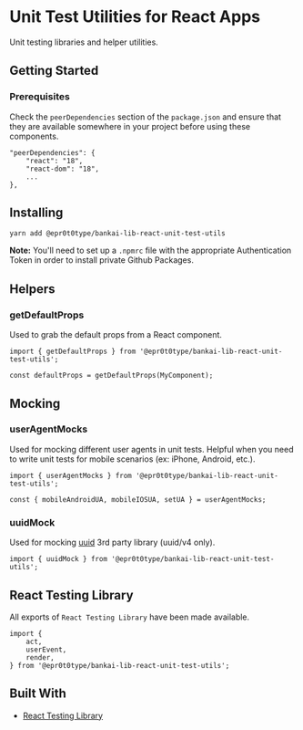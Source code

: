 # Unit Test Utilities for React Apps
Unit testing libraries and helper utilities.

## Getting Started

### Prerequisites
Check the `peerDependencies` section of the `package.json` and ensure that they are available somewhere in your project before using these components.

```
"peerDependencies": {
    "react": "18",
    "react-dom": "18",
    ...
},
```

## Installing
```
yarn add @epr0t0type/bankai-lib-react-unit-test-utils
```

**Note:** You'll need to set up a `.npmrc` file with the appropriate Authentication Token in order to install private Github Packages.

## Helpers
### getDefaultProps
Used to grab the default props from a React component.

```
import { getDefaultProps } from '@epr0t0type/bankai-lib-react-unit-test-utils';

const defaultProps = getDefaultProps(MyComponent);
```

## Mocking
### userAgentMocks
Used for mocking different user agents in unit tests. Helpful when you need to write unit tests for mobile scenarios (ex: iPhone, Android, etc.).

```
import { userAgentMocks } from '@epr0t0type/bankai-lib-react-unit-test-utils';

const { mobileAndroidUA, mobileIOSUA, setUA } = userAgentMocks;
```

### uuidMock
Used for mocking [uuid](https://github.com/uuidjs/uuid#readme) 3rd party library (uuid/v4 only).

```
import { uuidMock } from '@epr0t0type/bankai-lib-react-unit-test-utils';
```

## React Testing Library
All exports of `React Testing Library` have been made available.

```
import {
    act,
    userEvent,
    render,
} from '@epr0t0type/bankai-lib-react-unit-test-utils';
```

## Built With
- [React Testing Library](https://testing-library.com/docs/react-testing-library/intro/)
